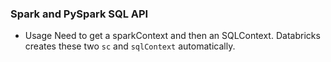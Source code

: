 ### Spark and PySpark SQL API
* Usage
Need to get a sparkContext and then an SQLContext. Databricks creates these two `sc` and `sqlContext` automatically.
